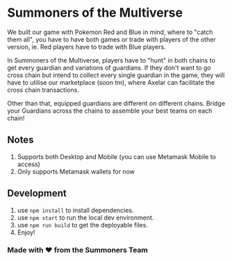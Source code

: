 # Summoners of the Multiverse

We built our game with Pokemon Red and Blue in mind, where to "catch them all", you have to have both games or trade with players of the other version, ie. Red players have to trade with Blue players.

In Summoners of the Multiverse, players have to "hunt" in both chains to get every guardian and variations of guardians. If they don't want to go cross chain but intend to collect every single guardian in the game, they will have to utilise our marketplace (soon tm), where Axelar can facilitate the cross chain transactions.

Other than that, equipped guardians are different on different chains. Bridge your Guardians across the chains to assemble your best teams on each chain!


## Notes

1. Supports both Desktop and Mobile (you can use Metamask Mobile to access)
2. Only supports Metamask wallets for now


## Development

1. use ```npm install``` to install dependencies.
2. use ```npm start``` to run the local dev environment.
3. use ```npm run build``` to get the deployable files.
4. Enjoy!

### Made with ❤️ from the Summoners Team
